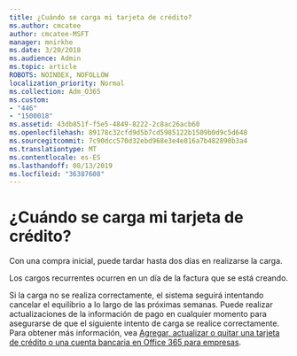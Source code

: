 ```yaml
---
title: ¿Cuándo se carga mi tarjeta de crédito?
ms.author: cmcatee
author: cmcatee-MSFT
manager: mnirkhe
ms.date: 3/20/2018
ms.audience: Admin
ms.topic: article
ROBOTS: NOINDEX, NOFOLLOW
localization_priority: Normal
ms.collection: Adm_O365
ms.custom:
- "446"
- "1500018"
ms.assetid: 43db851f-f5e5-4849-8222-2c8ac26acb60
ms.openlocfilehash: 89178c32cfd9d5b7cd5985122b1509b0d9c5d648
ms.sourcegitcommit: 7c90dcc570d32ebd968e3e4e816a7b482890b3a4
ms.translationtype: MT
ms.contentlocale: es-ES
ms.lasthandoff: 08/13/2019
ms.locfileid: "36387608"
---
```

# <a name="when-is-my-credit-card-charged"></a>¿Cuándo se carga mi tarjeta de crédito?

Con una compra inicial, puede tardar hasta dos días en realizarse la carga.
  
Los cargos recurrentes ocurren en un día de la factura que se está creando.
  
Si la carga no se realiza correctamente, el sistema seguirá intentando cancelar el equilibrio a lo largo de las próximas semanas. Puede realizar actualizaciones de la información de pago en cualquier momento para asegurarse de que el siguiente intento de carga se realice correctamente. Para obtener más información, vea [Agregar, actualizar o quitar una tarjeta de crédito o una cuenta bancaria en Office 365 para empresas](https://docs.microsoft.com/en-us/office365/admin/subscriptions-and-billing/add-update-or-remove-credit-card-or-bank-account).